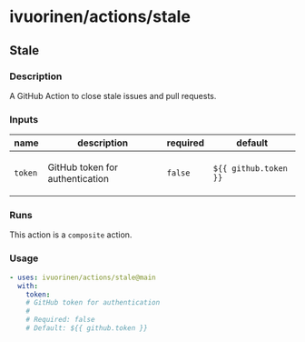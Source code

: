 # ivuorinen/actions/stale

## Stale

### Description

A GitHub Action to close stale issues and pull requests.

### Inputs

| name    | description                            | required | default               |
|---------|----------------------------------------|----------|-----------------------|
| `token` | <p>GitHub token for authentication</p> | `false`  | `${{ github.token }}` |

### Runs

This action is a `composite` action.

### Usage

```yaml
- uses: ivuorinen/actions/stale@main
  with:
    token:
    # GitHub token for authentication
    #
    # Required: false
    # Default: ${{ github.token }}
```
